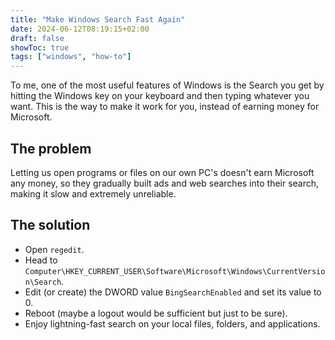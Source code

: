 ```yaml
---
title: "Make Windows Search Fast Again"
date: 2024-06-12T08:19:15+02:00
draft: false
showToc: true
tags: ["windows", "how-to"]
---
```


To me, one of the most useful features of Windows is the Search you get by hitting the Windows key on your keyboard and then typing whatever you want. This is the way to make it work for you, instead of earning money for Microsoft.
<!--more-->

## The problem

Letting us open programs or files on our own PC's doesn't earn Microsoft any money, so they gradually built ads and web searches into their search, making it slow and extremely unreliable.

## The solution

* Open `regedit`.
* Head to `Computer\HKEY_CURRENT_USER\Software\Microsoft\Windows\CurrentVersion\Search`.
* Edit (or create) the DWORD value `BingSearchEnabled` and set its value to 0.
* Reboot (maybe a logout would be sufficient but just to be sure).
* Enjoy lightning-fast search on your local files, folders, and applications.